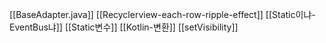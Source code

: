 [[BaseAdapter.java]]
[[Recyclerview-each-row-ripple-effect]]
[[Static이냐-EventBus냐]]
[[Static변수]]
[[Kotlin-변환]]
[[setVisibility]]
